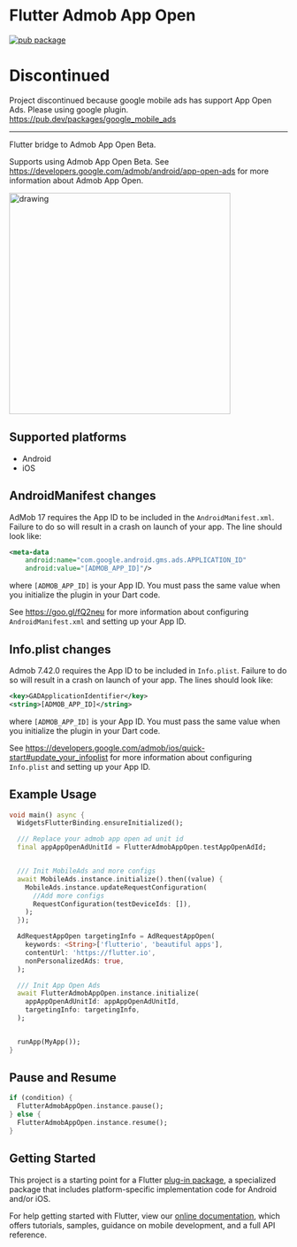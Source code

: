 # Flutter Admob App Open

[![pub package](https://img.shields.io/pub/v/flutter_admob_app_open.svg)](https://pub.dev/packages/flutter_admob_app_open)

# Discontinued

Project discontinued because google mobile ads has support App Open Ads. Please using google plugin.
https://pub.dev/packages/google_mobile_ads

-----------

Flutter bridge to Admob App Open Beta.

Supports using Admob App Open Beta. See https://developers.google.com/admob/android/app-open-ads for more information about Admob App Open.

<img src="https://developers.google.com/admob/images/app-open-ad.png" alt="drawing" height="400"/>

## Supported platforms

- Android
- iOS

## AndroidManifest changes

AdMob 17 requires the App ID to be included in the `AndroidManifest.xml`. Failure
to do so will result in a crash on launch of your app.  The line should look like:

```xml
<meta-data
    android:name="com.google.android.gms.ads.APPLICATION_ID"
    android:value="[ADMOB_APP_ID]"/>
```

where `[ADMOB_APP_ID]` is your App ID.  You must pass the same value when you
initialize the plugin in your Dart code.

See https://goo.gl/fQ2neu for more information about configuring `AndroidManifest.xml`
and setting up your App ID.

## Info.plist changes

Admob 7.42.0 requires the App ID to be included in `Info.plist`. Failure to do so will result in a crash on launch of your app. The lines should look like:

```xml
<key>GADApplicationIdentifier</key>
<string>[ADMOB_APP_ID]</string>
```

where `[ADMOB_APP_ID]` is your App ID.  You must pass the same value when you initialize the plugin in your Dart code.

See https://developers.google.com/admob/ios/quick-start#update_your_infoplist for more information about configuring `Info.plist` and setting up your App ID.

## Example Usage

```dart
void main() async {
  WidgetsFlutterBinding.ensureInitialized();

  /// Replace your admob app open ad unit id
  final appAppOpenAdUnitId = FlutterAdmobAppOpen.testAppOpenAdId;


  /// Init MobileAds and more configs
  await MobileAds.instance.initialize().then((value) {
    MobileAds.instance.updateRequestConfiguration(
      //Add more configs
      RequestConfiguration(testDeviceIds: []),
    );
  });

  AdRequestAppOpen targetingInfo = AdRequestAppOpen(
    keywords: <String>['flutterio', 'beautiful apps'],
    contentUrl: 'https://flutter.io',
    nonPersonalizedAds: true,
  );

  /// Init App Open Ads
  await FlutterAdmobAppOpen.instance.initialize(
    appAppOpenAdUnitId: appAppOpenAdUnitId,
    targetingInfo: targetingInfo,
  );


  runApp(MyApp());
}
```

## Pause and Resume

```dart
if (condition) {
  FlutterAdmobAppOpen.instance.pause();
} else {
  FlutterAdmobAppOpen.instance.resume();
}
```

## Getting Started

This project is a starting point for a Flutter
[plug-in package](https://flutter.dev/developing-packages/),
a specialized package that includes platform-specific implementation code for
Android and/or iOS.

For help getting started with Flutter, view our
[online documentation](https://flutter.dev/docs), which offers tutorials,
samples, guidance on mobile development, and a full API reference.